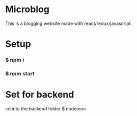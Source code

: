 # Microblog

This is a blogging website made with react/redux/javascript.

# Setup
### $ npm i
### $ npm start

# Set for backend
cd into the backend folder
$ nodemon
